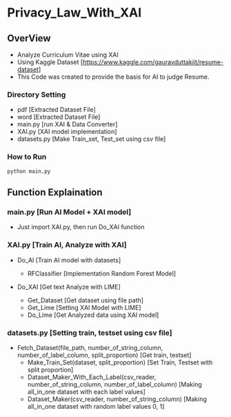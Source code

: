 # Privacy_Law_With_XAI

## OverView

- Analyze Curriculum Vitae using XAI
- Using Kaggle Dataset [https://www.kaggle.com/gauravduttakiit/resume-dataset]
- This Code was created to provide the basis for AI to judge Resume.



### Directory Setting

- pdf [Extracted Dataset File]
- word [Extracted Dataset File]
- main.py [run XAI & Data Converter]
- XAI.py [XAI model implementation]
- datasets.py [Make Train_set, Test_set using csv file]



### How to Run

```
python main.py
```



## Function Explaination

### main.py [Run AI Model + XAI model]

- Just import XAI.py, then run Do_XAI function



### XAI.py [Train AI, Analyze with XAI]

- Do_AI [Train AI model with datasets]
  - RFClassifier [Implementation Random Forest Model]



- Do_XAI [Get text Analyze with LIME]
  - Get_Dataset [Get dataset using file path]
  - Get_Lime [Setting XAI Model with LIME]
  - Do_Lime [Get Analyzed data using XAI model]



### datasets.py [Setting train, testset using csv file]

- Fetch_Dataset(file_path, number_of_string_column, number_of_label_column, split_proportion) [Get train, testset]
  - Make_Train_Set(dataset, split_proportion) [Set Train, Testset with split proportion]
  - Dataset_Maker_With_Each_Label(csv_reader, number_of_string_column, number_of_label_column) [Making all_in_one dataset with each label values]
  - Dataset_Maker(csv_reader, number_of_string_column) [Making all_in_one dataset with random label values 0, 1]

